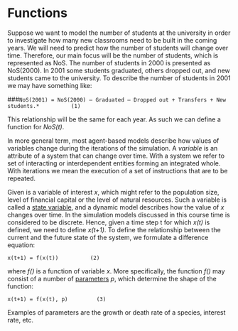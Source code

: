 # Functions
Suppose we want to model the number of students at the university in order to investigate how many new classrooms need to be built in the coming years. We will need to predict how the number of students will change over time. Therefore, our main focus will be the number of students, which is represented as NoS. The number of students in 2000 is presented as NoS(2000). In 2001 some students graduated, others dropped out, and new students came to the university. To describe the number of students in 2001 we may have something like:

###`NoS(2001) = NoS(2000) – Graduated – Dropped out + Transfers + New students.*          (1)`

This relationship will be the same for each year. As such we can define a function for *NoS(t)*.

In more general term, most agent-based models describe how values of variables change during the iterations of the simulation. A *variable* is an attribute of a system that can change over time. With a system we refer to set of interacting or interdependent entities forming an integrated whole. With iterations we mean the execution of a set of instructions that are to be repeated.

Given is a variable of interest *x*, which might refer to the population size, level of financial capital or the level of natural resources. Such a variable is called a [state variable](http://en.wikipedia.org/wiki/State_variable), and a dynamic model describes how the value of *x* changes over time. In the simulation models discussed in this course time is considered to be discrete. Hence, given a time step t for which *x(t)* is defined, we need to define *x(t+1)*. To define the relationship between the current and the future state of the system, we formulate a difference equation:

`x(t+1) = f(x(t))          (2)`

where *f()* is a function of variable *x*. More specifically, the function *f()* may consist of a number of [parameters](http://en.wikipedia.org/wiki/Parameter) *p*, which determine the shape of the function:

`x(t+1) = f(x(t), p)         (3)`

Examples of parameters are the growth or death rate of a species, interest rate, etc.

